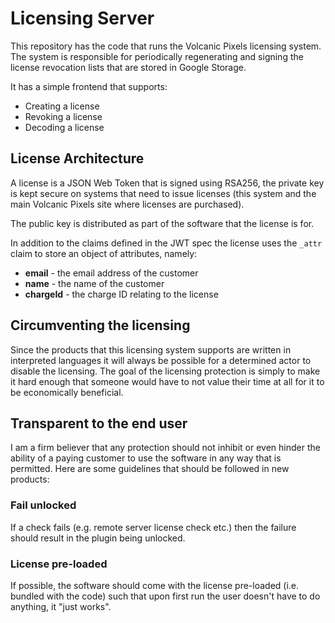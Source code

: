 # Licensing Server

This repository has the code that runs the Volcanic Pixels licensing system.
The system is responsible for periodically regenerating and signing the
license revocation lists that are stored in Google Storage.

It has a simple frontend that supports:

 - Creating a license
 - Revoking a license
 - Decoding a license


## License Architecture

A license is a JSON Web Token that is signed using RSA256, the private key is
kept secure on systems that need to issue licenses (this system and the main
Volcanic Pixels site where licenses are purchased).

The public key is distributed as part of the software that the license is for.

In addition to the claims defined in the JWT spec the license uses the `_attr`
claim to store an object of attributes, namely:

 - **email** - the email address of the customer
 - **name** - the name of the customer
 - **chargeId** - the charge ID relating to the license


## Circumventing the licensing

Since the products that this licensing system supports are written in
interpreted languages it will always be possible for a determined actor to
disable the licensing. The goal of the licensing protection is simply to make it
hard enough that someone would have to not value their time at all for it to
be economically beneficial.


## Transparent to the end user

I am a firm believer that any protection should not inhibit or even hinder the
ability of a paying customer to use the software in any way that is permitted.
Here are some guidelines that should be followed in new products:

### Fail unlocked

If a check fails (e.g. remote server license check etc.) then the failure
should result in the plugin being unlocked.

### License pre-loaded

If possible, the software should come with the license pre-loaded (i.e. bundled
with the code) such that upon first run the user doesn't have to do anything, it
"just works".
